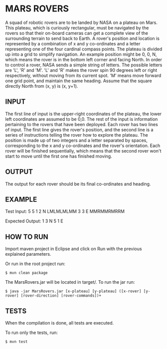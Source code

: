 # MARS ROVERS

A squad of robotic rovers are to be landed by NASA on a plateau on Mars. This
plateau, which is curiously rectangular, must be navigated by the rovers so that their
on-board cameras can get a complete view of the surrounding terrain to send back to
Earth.
A rover's position and location is represented by a combination of x and y co-ordinates
and a letter representing one of the four cardinal compass points. The plateau is
divided up into a grid to simplify navigation. An example position might be 0, 0, N,
which means the rover is in the bottom left corner and facing North.
In order to control a rover, NASA sends a simple string of letters. The possible letters
are 'L', 'R' and 'M'. 'L' and 'R' makes the rover spin 90 degrees left or right
respectively, without moving from its current spot. 'M' means move forward one grid
point, and maintain the same heading.
Assume that the square directly North from (x, y) is (x, y+1).

## INPUT

The first line of input is the upper-right coordinates of the plateau, the lower left
coordinates are assumed to be 0,0.
The rest of the input is information pertaining to the rovers that have been deployed.
Each rover has two lines of input. The first line gives the rover's position, and the
second line is a series of instructions telling the rover how to explore the plateau.
The position is made up of two integers and a letter separated by spaces,
corresponding to the x and y co-ordinates and the rover's orientation.
Each rover will be finished sequentially, which means that the second rover won't start
to move until the first one has finished moving.

## OUTPUT 

The output for each rover should be its final co-ordinates and heading.

## EXAMPLE

Test Input: 5 5 1 2 N LMLMLMLMM 3 3 E MMRMMRMRRM

Expected Output: 1 3 N 5 1 E

## HOW TO RUN

Import maven project in Eclipse and click on Run with the previous explained parameters.

Or run in the root project run:
```
$ mvn clean package
```

The MarsRovers.jar will be located in target/. To run the jar run:
```
$ java -jar MarsRovers.jar [x-plateau] [y-plateau] ([x-rover] [y-rover] [rover-direction] [rover-commands])+
```

## TESTS

When the compilation is done, all tests are executed.

To run only the tests, run:
```
$ mvn test
```
